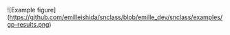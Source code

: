 

![Example figure] 
(https://github.com/emilleishida/snclass/blob/emille_dev/snclass/examples/gp-results.png)
